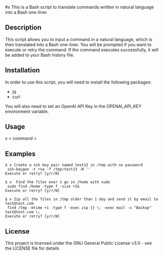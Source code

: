 #x
This is a Bash script to translate commands written in natural language into a Bash one-liner.

## Description
This script allows you to input a command in a natural language, which is then translated into a Bash one-liner. You will be prompted if you want to execute or retry the command. If the command executes successfully, it will be added to your Bash history file.

## Installation
In order to use this script, you will need to install the following packages:

- jq
- curl

You will also need to set an OpenAI API Key in the OPENAI_API_KEY environment variable.

## Usage
x < command >

## Examples
```
$ x Create a ssh key pair named test13 in /tmp with no password
 ssh-keygen -t rsa -f /tmp/test13 -N ''
Execute or retry? [y/r/N]
```

```
$ x  Find the files over 1 go in /home with sudo
 sudo find /home -type f -size +1G
Execute or retry? [y/r/N]
```

```
$ x Zip all the files in /tmp older than 1 day and send it by email to test@test.com
 find /tmp -mtime +1 -type f -exec zip {} \; -exec mail -s "Backup" test@test.com \;
Execute or retry? [y/r/N]
```

## License
This project is licensed under the GNU General Public License v3.0 - see the LICENSE file for details
